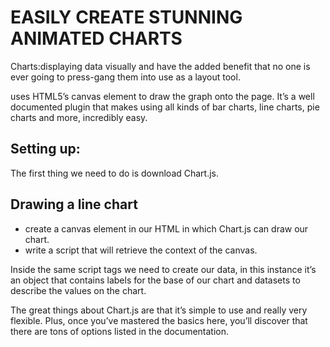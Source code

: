 # EASILY CREATE STUNNING ANIMATED CHARTS

Charts:displaying data visually and have the added benefit that no one is ever going to press-gang them into use as a layout tool.

uses HTML5’s canvas element to draw the graph onto the page. It’s a well documented plugin that makes using all kinds of bar charts, line charts, pie charts and more, incredibly easy.

## Setting up:
The first thing we need to do is download Chart.js.

## Drawing a line chart
* create a canvas element in our HTML in which Chart.js can draw our chart. 
* write a script that will retrieve the context of the canvas.

Inside the same script tags we need to create our data, in this instance it’s an object that contains labels for the base of our chart and datasets to describe the values on the chart.


The great things about Chart.js are that it’s simple to use and really very flexible. Plus, once you’ve mastered the basics here, you’ll discover that there are tons of options listed in the documentation.

